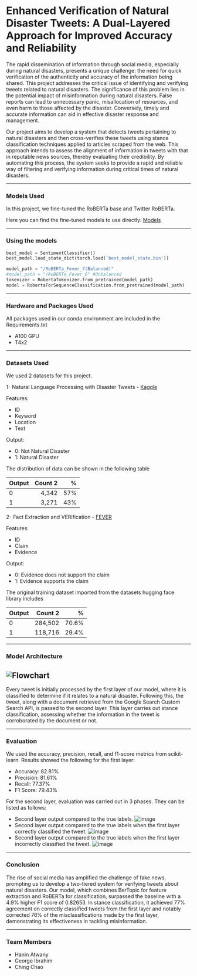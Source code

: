 # Enhanced Verification of Natural Disaster Tweets: A Dual-Layered Approach for Improved Accuracy and Reliability
The rapid dissemination of information through social media, especially during natural disasters, presents a unique challenge: the need for quick verification of the authenticity and accuracy of the information being shared. This project addresses the critical issue of identifying and verifying tweets related to natural disasters. The significance of this problem lies in the potential impact of misinformation during natural disasters. False reports can lead to unnecessary panic, misallocation of resources, and even harm to those affected by the disaster. Conversely, timely and accurate information can aid in effective disaster response and management.

Our project aims to develop a system that detects tweets pertaining to natural disasters and then cross-verifies these tweets using stance classification techniques applied to articles scraped from the web. This approach intends to assess the alignment of information in tweets with that in reputable news sources, thereby evaluating their credibility. By automating this process, the system seeks to provide a rapid and reliable way of filtering and verifying information during critical times of natural disasters.

---
### Models Used
In this project, we fine-tuned the RoBERTa base and Twitter RoBERTa.

Here you can find the fine-tuned models to use directly:
[Models](https://mbzuaiac-my.sharepoint.com/:f:/g/personal/george_ibrahim_mbzuai_ac_ae/Eq84EZvljrJNgn6YDgLm-ZUBftnUf0ZkVQzZn1k_qgbdww?e=ON5s0x)

---
### Using the models
```python
best_model = SentimentClassifier()
best_model.load_state_dict(torch.load('best_model_state.bin'))
```

```python
model_path = "/RoBERTa_Fever_7(Balanced)"
#model_path = "/RoBERTa_Fever_6" #Unbalanced
tokenizer = RobertaTokenizer.from_pretrained(model_path)
model = RobertaForSequenceClassification.from_pretrained(model_path)
```
---
### Hardware and Packages Used
All packages used in our conda environment are included in the Requirements.txt  

- A100 GPU
- T4x2

---
### Datasets Used
We used 2 datasets for this project.

1- Natural Language Processing with Disaster Tweets - [Kaggle](https://www.kaggle.com/competitions/nlp-getting-started)
 
 Features:
  - ID
  - Keyword
  - Location
  - Text
 
  Output:
  - 0: Not Natural Disaster
  - 1: Natural Disaster
  
  The distribution of data can be shown in the following table

  | Output | Count 2 | % |
  | :---            | ---:            | ---: |
  | 0  | 4,342   | 57% |
  | 1  | 3,271   | 43% |

2- Fact Extraction and VERification - [FEVER](https://huggingface.co/datasets/mwong/fever-evidence-related/viewer/default/train) 
  
  Features:
  - ID
  - Claim
  - Evidence
  
   Output:
   - 0: Evidence does not support the claim
   - 1: Evidence supports the claim

  
  The original training dataset imported from the datasets hugging face library includes
  
  | Output | Count 2 | % |
  | :---            | ---:            | ---: |
  | 0  | 284,502   | 70.6% |
  | 1  | 118,716   | 29.4% |



---
### Model Architecture
![Flowchart](https://github.com/GeorgeSherif/Enhanced-Verification-of-Natural-Disaster-Tweets/assets/65810674/e91f53e9-6e63-4296-b69e-c2ac4624a26c)
---
Every tweet is initially processed by the first layer of our model, where it is classified to determine if it relates to a natural disaster. Following this, the tweet, along with a document retrieved from the Google Search Custom Search API, is passed to the second layer. This layer carries out stance classification, assessing whether the information in the tweet is corroborated by the document or not.

---
### Evaluation
We used the accuracy, precision, recall, and f1-score metrics from scikit-learn.
Results showed the following for the first layer:
- Accuracy: 82.81%
- Precision: 81.61%
- Recall: 77.37%
- F1 Score: 79.43%

For the second layer, evaluation was carried out in 3 phases. They can be listed as follows:
- Second layer output compared to the true labels.
![image](https://github.com/GeorgeSherif/Enhanced-Verification-of-Natural-Disaster-Tweets/assets/65810674/1ec9fe40-0f90-47d7-98ad-ec86eefa134a)
- Second layer output compared to the true labels when the first layer correctly classified the tweet.
![image](https://github.com/GeorgeSherif/Enhanced-Verification-of-Natural-Disaster-Tweets/assets/65810674/01d70120-da51-4261-9c21-12ed8af5591e)
- Second layer output compared to the true labels when the first layer incorrectly classified the tweet.
![image](https://github.com/GeorgeSherif/Enhanced-Verification-of-Natural-Disaster-Tweets/assets/65810674/f63c0344-28c4-4b5c-b950-935f5a027306)

--- 
### Conclusion
The rise of social media has amplified the challenge of fake news, prompting us to develop a two-tiered system for verifying tweets about natural disasters. Our model, which combines BerTopic for feature extraction and RoBERTa for classification, surpassed the baseline with a 4.9% higher F1 score of 0.82653. In stance classification, it achieved 77% agreement on correctly classified tweets from the first layer and notably corrected 76% of the misclassifications made by the first layer, demonstrating its effectiveness in tackling misinformation.

---
### Team Members
- Hanin Atwany
- George Ibrahim
- Ching Chao



